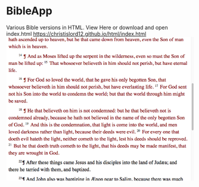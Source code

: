 # BibleApp
Various Bible versions in HTML.
View Here or download and open index.html
https://christislord12.github.io/html/index.html
![Alt text](screenshot.png?raw=true "Screenshot")
